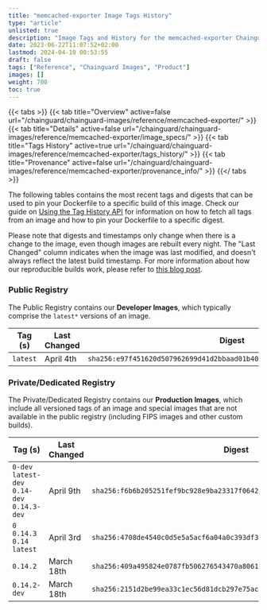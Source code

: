 ```yaml
---
title: "memcached-exporter Image Tags History"
type: "article"
unlisted: true
description: "Image Tags and History for the memcached-exporter Chainguard Image"
date: 2023-06-22T11:07:52+02:00
lastmod: 2024-04-10 00:53:55
draft: false
tags: ["Reference", "Chainguard Images", "Product"]
images: []
weight: 700
toc: true
---
```


{{< tabs >}}
{{< tab title="Overview" active=false url="/chainguard/chainguard-images/reference/memcached-exporter/" >}}
{{< tab title="Details" active=false url="/chainguard/chainguard-images/reference/memcached-exporter/image_specs/" >}}
{{< tab title="Tags History" active=true url="/chainguard/chainguard-images/reference/memcached-exporter/tags_history/" >}}
{{< tab title="Provenance" active=false url="/chainguard/chainguard-images/reference/memcached-exporter/provenance_info/" >}}
{{</ tabs >}}

The following tables contains the most recent tags and digests that can be used to pin your Dockerfile to a specific build of this image. Check our guide on [Using the Tag History API](/chainguard/chainguard-images/using-the-tag-history-api/) for information on how to fetch all tags from an image and how to pin your Dockerfile to a specific digest.

Please note that digests and timestamps only change when there is a change to the image, even though images are rebuilt every night. The "Last Changed" column indicates when the image was last modified, and doesn't always reflect the latest build timestamp. For more information about how our reproducible builds work, please refer to [this blog post](https://www.chainguard.dev/unchained/reproducing-chainguards-reproducible-image-builds).

### Public Registry
The Public Registry contains our **Developer Images**, which typically comprise the `latest*` versions of an image.

| Tag (s)   | Last Changed | Digest                                                                    |
|-----------|--------------|---------------------------------------------------------------------------|
|  `latest` | April 4th    | `sha256:e97f451620d507962699d41d2bbaad01b401ead51ae7d631c39dd4d555204ccb` |


### Private/Dedicated Registry
The Private/Dedicated Registry contains our **Production Images**, which include all versioned tags of an image and special images that are not available in the public registry (including FIPS images and other custom builds).

| Tag (s)                                       | Last Changed | Digest                                                                    |
|-----------------------------------------------|--------------|---------------------------------------------------------------------------|
|  `0-dev` `latest-dev` `0.14-dev` `0.14.3-dev` | April 9th    | `sha256:f6b6b205251fef9bc928e9ba23317f0642d0b354bb52ca2d76798519caef9c15` |
|  `0` `0.14.3` `0.14` `latest`                 | April 3rd    | `sha256:4708de4540c0d5e5a5acf6a04a0c393df37501907a4367ad4f3f6e4d69a42a87` |
|  `0.14.2`                                     | March 18th   | `sha256:409a495824e0787fb506276543470a8061541e4f7b55fea5dd8fae8eadd2985c` |
|  `0.14.2-dev`                                 | March 18th   | `sha256:2151d2be99ea33c1ec56d81dcb297e75ac402898dce4884696b1a3575d6dc5c8` |

